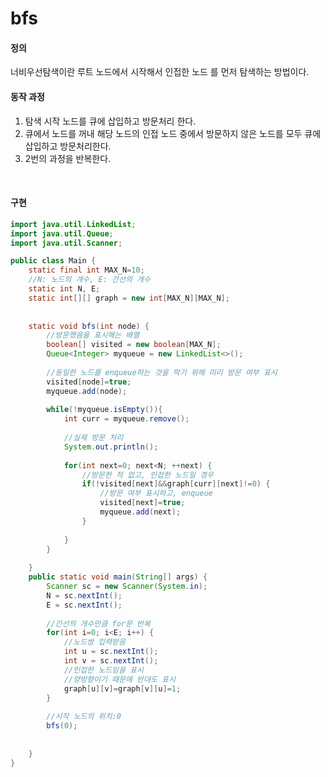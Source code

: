# bfs

#### 정의
너비우선탐색이란 루트 노드에서 시작해서 인접한 노드 를 먼저 탐색하는 방법이다.

#### 동작 과정
1. 탐색 시작 노드를 큐에 삽입하고 방문처리 한다.
2. 큐에서 노드를 꺼내 해당 노드의 인접 노드 중에서 방문하지 않은 노드를 모두 큐에 삽입하고 방문처리한다.
3. 2번의 과정을 반복한다.

<br>

#### 구현
```java
import java.util.LinkedList;
import java.util.Queue;
import java.util.Scanner;

public class Main {
	static final int MAX_N=10;
	//N: 노드의 개수, E: 간선의 개수
	static int N, E;
	static int[][] graph = new int[MAX_N][MAX_N];
	
	
	static void bfs(int node) {
		//방문했음을 표시해는 배열
		boolean[] visited = new boolean[MAX_N];
		Queue<Integer> myqueue = new LinkedList<>();
		
		//동일한 노드를 enqueue하는 것을 막기 위해 미리 방문 여부 표시
		visited[node]=true;
		myqueue.add(node);
		
		while(!myqueue.isEmpty()){
			int curr = myqueue.remove();
			
			//실제 방문 처리
			System.out.println();
			
			for(int next=0; next<N; ++next) {
				//방문한 적 없고, 인접한 노드일 경우
				if(!visited[next]&&graph[curr][next]!=0) {
					//방문 여부 표시하고, enqueue
					visited[next]=true;
					myqueue.add(next);
				}
				
			}
		}
		
	}
	public static void main(String[] args) {
		Scanner sc = new Scanner(System.in);
		N = sc.nextInt();
		E = sc.nextInt();
		
		//간선의 개수만큼 for문 반복
		for(int i=0; i<E; i++) {
			//노드쌍 입력받음
			int u = sc.nextInt();
			int v = sc.nextInt();
			//인접한 노드임을 표시
			//양방향이기 때문에 반대도 표시
			graph[u][v]=graph[v][u]=1;
		}
		
		//시작 노드의 위치:0
		bfs(0);
		
		
	}
}

```